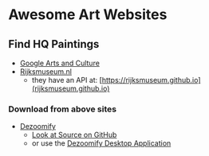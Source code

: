 # Awesome Art Websites

## Find HQ Paintings

- [Google Arts and Culture](https://artsandculture.google.com/)
- [Rijksmuseum.nl](https://www.rijksmuseum.nl/en/rijksstudio)
    - they have an API at: [https://rijksmuseum.github.io](rijksmuseum.github.io)

### Download from above sites

- [Dezoomify](https://dezoomify.ophir.dev/dezoomify/dezoomify.html)
    - [Look at Source on GitHub](https://github.com/lovasoa/dezoomify)
    - or use the [Dezoomify Desktop Application](https://github.com/lovasoa/dezoomify-rs)
